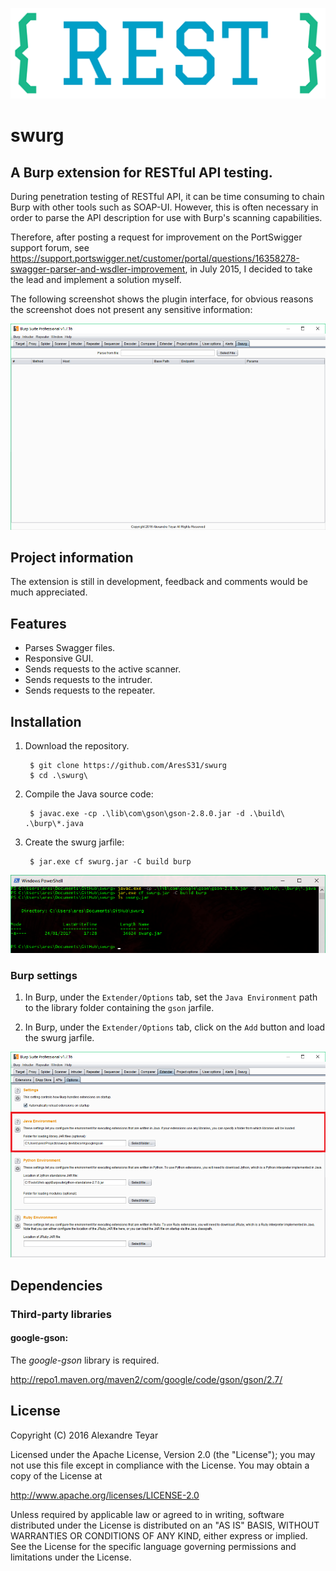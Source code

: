 ![swurg](images/swurg_logo.png)
# swurg
## A Burp extension for RESTful API testing.
During penetration testing of RESTful API, it can be time consuming to chain Burp with other tools such as SOAP-UI. However, this is often necessary in order to parse the API description for use with Burp's scanning capabilities. 

Therefore, after posting a request for improvement on the PortSwigger support forum, see <https://support.portswigger.net/customer/portal/questions/16358278-swagger-parser-and-wsdler-improvement>, in July 2015, I decided to take the lead and implement a solution myself.

The following screenshot shows the plugin interface, for obvious reasons the screenshot does not present any sensitive information:

![compilation](images/swurg.png)

## Project information
The extension is still in development, feedback and comments would be much appreciated. 

## Features
* Parses Swagger files.
* Responsive GUI.
* Sends requests to the active scanner.
* Sends requests to the intruder.
* Sends requests to the repeater.

## Installation
1. Download the repository.

        $ git clone https://github.com/AresS31/swurg
        $ cd .\swurg\

2. Compile the Java source code:

        $ javac.exe -cp .\lib\com\gson\gson-2.8.0.jar -d .\build\ .\burp\*.java

3. Create the swurg jarfile:

        $ jar.exe cf swurg.jar -C build burp

![compilation](images/compilation.png)

### Burp settings
1. In Burp, under the `Extender/Options` tab, set the `Java Environment` path to the library folder containing the `gson` jarfile.

2. In Burp, under the `Extender/Options` tab, click on the `Add` button and load the swurg jarfile. 

![burp_settings](images/burp_settings.png)

## Dependencies
### Third-party libraries
#### google-gson:
The *google-gson* library is required. 

<http://repo1.maven.org/maven2/com/google/code/gson/gson/2.7/>

## License
   Copyright (C) 2016 Alexandre Teyar

Licensed under the Apache License, Version 2.0 (the "License");
you may not use this file except in compliance with the License.
You may obtain a copy of the License at

<http://www.apache.org/licenses/LICENSE-2.0>

Unless required by applicable law or agreed to in writing, software
distributed under the License is distributed on an "AS IS" BASIS,
WITHOUT WARRANTIES OR CONDITIONS OF ANY KIND, either express or implied.
See the License for the specific language governing permissions and
   limitations under the License.

